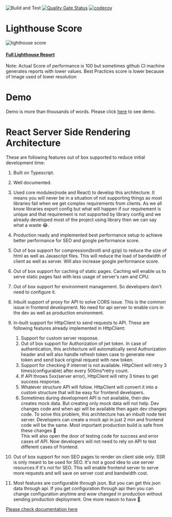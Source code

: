 ![Build and Test](https://github.com/codebysandip/react-ssr/actions/workflows/run-test.yml/badge.svg)
[![Quality Gate Status](https://sonarcloud.io/api/project_badges/measure?project=sandip12081992_react-ssr&metric=alert_status)](https://sonarcloud.io/summary/new_code?id=sandip12081992_react-ssr)
[![codecov](https://codecov.io/github/codebysandip/react-ssr/branch/main/graph/badge.svg?token=77XQDFXBUL)](https://codecov.io/github/codebysandip/react-ssr)

# Lighthouse Score

![lighthouse score](https://gist.githubusercontent.com/codebysandip/9b7d7703eec1c6d1352ac9a437aa5f10/raw/87347b0bd841ba2a6f57d1e8bd7708ca6c950657/pagespeed.svg)

#### [Full Lighthouse Report](https://googlechrome.github.io/lighthouse/viewer/?gist=431d33b9aa603674249d0561301c93c9)

Note: Actual Score of performance is 100 but sometimes github CI machine generates reports with lower values. Best Practices score is lower because of Image used of lower resolution

# Demo

Demo is more than thousands of words. Please click [here](https://codebysandip-react-ssr.herokuapp.com/) to see demo.

# React Server Side Rendering Architecture

These are following features out of box supported to reduce initial development time:

1.  Built on Typescript.
2.  Well documented.
3.  Used core modules(node and React) to develop this architecture. It means you will never be in a situation of not supporting things as most libraries fail when we get complex requirements from clients. As we all know libraries export config but what will happen if our requirement is unique and that requirement is not supported by library config and we already developed most of the project using library then we can say what a waste 😂.
4.  Production ready and implemented best performance setup to achieve better performance for SEO and google performance score.
5.  Out of box support for compression(brotli and gzip) to reduce the size of html as well as Javascript files. This will reduce the load of bandwidth of client as well as server. Will also increase google performance score.
6.  Out of box support for caching of static pages. Caching will enable us to serve static pages fast with less usage of server's ram and CPU.
7.  Out of box support for environment management. So developers don't need to configure it.
8.  Inbuilt support of proxy for API to solve CORS issue. This is the common issue in frontend development. No need for api server to enable cors in the dev as well as production environment.
9.  In-built support for HttpClient to send requests to API. These are following features already implemented in HttpClient:

    1. Support for custom server response.
    2. Out of box support for Authorization of jwt token. In case of authentication, this architecture will automatically send Authorization header and will also handle refresh token case to generate new token and send back original request with new token.
    3. Support for checking if internet is not available. HttpClient will retry 3 times(configurable) after every 500ms\*retry count.
    4. If API throws 5xx(server error), HttpClient will retry 3 times to get success response.
    5. Whatever structure API will follow. HttpClient will convert it into a custom structure that will be easy for frontend developers.
    6. Sometimes during development API is not available, then dev creates mock data. But creating only mock data will not help. Dev changes code and when api will be available then again dev changes code. To solve this problem, this architecture has an inbuilt node test server. Developers can create a mock api in just 2 min and frontend code will be the same. Most important production build is safe from these changes 🍻  
       This will also open the door of testing code for success and error cases of API. Now developers will not need to rely on API to test different cases of frontend.

10. Out of box support for non SEO pages to render on client side only. SSR is only meant to be used for SEO. It's not a good idea to use server resources if it's not for SEO. This will enable frontend server to serve more requests and will save on server cost and bandwidth cost.
11. Most features are configurable through json. But you can get this json data through api. If you get configuration through api then you can change configuration anytime and wow changed in production without sending production deployment. One more reason to have 🍻.

[Please check documentation here](https://sandip12081992.github.io/react-ssr/)
